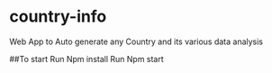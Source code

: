 # country-info

Web App to Auto generate any Country and its various data analysis

##To start
Run Npm install
Run Npm start
